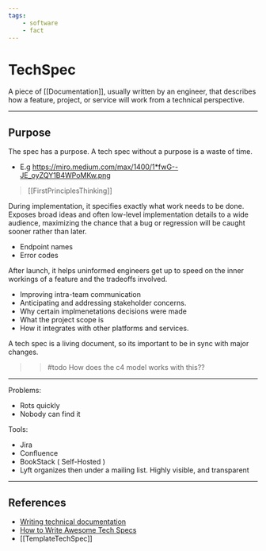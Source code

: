 ```yaml
---
tags:
    - software
    - fact
---
```

# TechSpec

A piece of [[Documentation]], usually written by an engineer, that describes how a feature, project, or service will work from a technical perspective.

___

## Purpose

The spec has a purpose. A tech spec without a purpose is a waste of time.

* E.g <https://miro.medium.com/max/1400/1*fwG--JE_oyZQY1B4WPoMKw.png>

> [[FirstPrinciplesThinking]]

During implementation, it specifies exactly what work needs to be done. Exposes broad ideas and often low-level implementation details to a wide audience, maximizing the chance that a bug or regression will be caught sooner rather than later.

* Endpoint names
* Error codes

After launch, it helps uninformed engineers get up to speed on the inner workings of a feature and the tradeoffs involved.

* Improving intra-team communication
* Anticipating and addressing stakeholder concerns.
* Why certain implmenetations decisions were made
* What the project scope is
* How it integrates with other platforms and services.

A tech spec is a living document, so its important to be in sync with major changes.

>> #todo How does the c4 model works with this??

___

Problems:

* Rots quickly
* Nobody can find it

Tools:

* Jira
* Confluence
* BookStack ( Self-Hosted )
* Lyft organizes then under a mailing list. Highly visible, and transparent

___

## References

* [Writing technical documentation](https://www.youtube.com/watch?v=a4L9GhldTHo)
* [How to Write Awesome Tech Specs](https://eng.lyft.com/awesome-tech-specs-86eea8e45bb9)
* [[TemplateTechSpec]]
